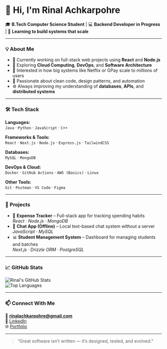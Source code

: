 # 👋 Hi, I'm Rinal Achkarpohre  

🎓 **B.Tech Computer Science Student** | 💻 **Backend Developer in Progress** | 🚀 **Learning to build systems that scale**

---

### 💡 About Me  
- 🔭 Currently working on full-stack web projects using **React** and **Node.js**  
- 🌱 Exploring **Cloud Computing**, **DevOps**, and **Software Architecture**  
- 🧠 Interested in how big systems like Netflix or GPay scale to millions of users  
- 🧩 Passionate about clean code, design patterns, and automation  
- ⚙️ Always improving my understanding of **databases**, **APIs**, and **distributed systems**

---

### 🛠️ Tech Stack  
**Languages:**  
`Java` · `Python` · `JavaScript` · `C++`  

**Frameworks & Tools:**  
`React` · `Next.js` · `Node.js` · `Express.js` · `TailwindCSS`  

**Databases:**  
`MySQL` · `MongoDB`  

**DevOps & Cloud:**  
`Docker` · `GitHub Actions` · `AWS (Basics)` · `Linux`  

**Other Tools:**  
`Git` · `Postman` · `VS Code` · `Figma`

---

### 🧩 Projects  
- 🧾 **Expense Tracker** – Full-stack app for tracking spending habits  
  _React · Node.js · MongoDB_  
- 💬 **Chat App (Offline)** – Local text-based chat system without a server  
  _JavaScript · MySQL_  
- 📊 **Student Management System** – Dashboard for managing students and batches  
  _Next.js · Drizzle ORM · PostgreSQL_

---

### 📈 GitHub Stats  
![Rinal's GitHub Stats](https://github-readme-stats.vercel.app/api?username=rinalachkarpohre&show_icons=true&theme=tokyonight)  
![Top Languages](https://github-readme-stats.vercel.app/api/top-langs/?username=rinalachkarpohre&layout=compact&theme=tokyonight)

---

### 📫 Connect With Me  
📧 **rinalachkarpohre@gmail.com**  
💼 [LinkedIn](https://linkedin.com/in/rinalachkarpohre)  
🌐 [Portfolio](https://rinalachkarpohre.github.io)

---

> “Great software isn’t written — it’s designed, tested, and evolved.”
